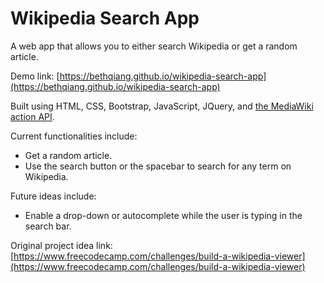 # Wikipedia Search App
A web app that allows you to either search Wikipedia or get a random article.

Demo link: [https://bethqiang.github.io/wikipedia-search-app](https://bethqiang.github.io/wikipedia-search-app)

Built using HTML, CSS, Bootstrap, JavaScript, JQuery, and [the MediaWiki action API](https://www.mediawiki.org/wiki/API:Main_page).

Current functionalities include:
* Get a random article.
* Use the search button or the spacebar to search for any term on Wikipedia.

Future ideas include:
* Enable a drop-down or autocomplete while the user is typing in the search bar.

Original project idea link: [https://www.freecodecamp.com/challenges/build-a-wikipedia-viewer](https://www.freecodecamp.com/challenges/build-a-wikipedia-viewer)

